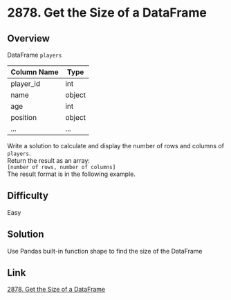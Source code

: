 # 2878. Get the Size of a DataFrame

## Overview
DataFrame `players`

| Column Name | Type   |
|-------------|--------|
| player_id   | int    |
| name        | object |
| age         | int    |
| position    | object |
| ...         | ...    |

Write a solution to calculate and display the number of rows and columns of `players`.  
Return the result as an array:  
`[number of rows, number of columns]`  
The result format is in the following example.

## Difficulty 
Easy

## Solution
Use Pandas built-in function shape to find the size of the DataFrame

## Link
[2878. Get the Size of a DataFrame](https://leetcode.com/problems/get-the-size-of-a-dataframe/description/?envType=study-plan-v2&envId=introduction-to-pandas&lang=pythondata)